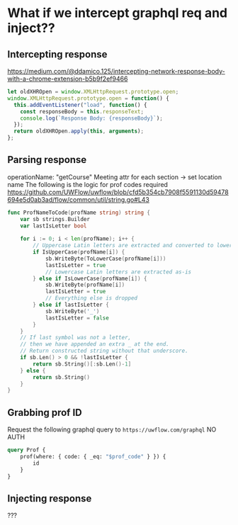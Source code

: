 # What if we intercept graphql req and inject??

## Intercepting response
https://medium.com/@ddamico.125/intercepting-network-response-body-with-a-chrome-extension-b5b9f2ef9466
```js
let oldXHROpen = window.XMLHttpRequest.prototype.open;
window.XMLHttpRequest.prototype.open = function() {
  this.addEventListener("load", function() {
    const responseBody = this.responseText;
    console.log(`Response Body: {responseBody}`);
  });
  return oldXHROpen.apply(this, arguments);
};
```

## Parsing response
operationName: "getCourse"
Meeting attr for each section -> set location name
The following is the logic for prof codes required
https://github.com/UWFlow/uwflow/blob/cfd5b354cb7908f5591130d59478694e5d0ab3ad/flow/common/util/string.go#L43
```go
func ProfNameToCode(profName string) string {
    var sb strings.Builder
    var lastIsLetter bool
    
    for i := 0; i < len(profName); i++ {
        // Uppercase Latin letters are extracted and converted to lowercase
        if IsUpperCase(profName[i]) {
            sb.WriteByte(ToLowerCase(profName[i]))
            lastIsLetter = true
            // Lowercase Latin letters are extracted as-is
        } else if IsLowerCase(profName[i]) {
            sb.WriteByte(profName[i])
            lastIsLetter = true
            // Everything else is dropped
        } else if lastIsLetter {
            sb.WriteByte('_')
            lastIsLetter = false
        }
    }
    // If last symbol was not a letter,
    // then we have appended an extra _ at the end.
    // Return constructed string without that underscore.
    if sb.Len() > 0 && !lastIsLetter {
        return sb.String()[:sb.Len()-1]
    } else {
        return sb.String()
    }
}
```

## Grabbing prof ID
Request the following graphql query to `https://uwflow.com/graphql` NO AUTH
```graphql
query Prof {
    prof(where: { code: { _eq: "$prof_code" } }) {
        id
    }
}
```

## Injecting response
???